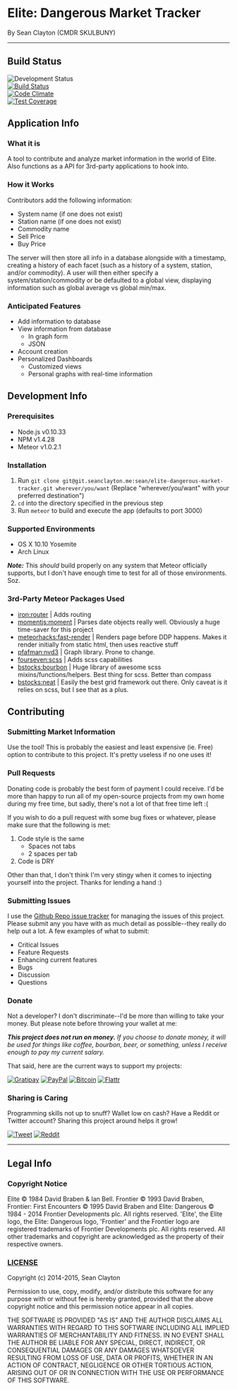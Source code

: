 # Elite: Dangerous Market Tracker
By Sean Clayton (CMDR SKULBUNY)

- - -

## Build Status

![Development Status](https://img.shields.io/badge/Status-In%20Development-red.svg?style=flat-square)  
[![Build Status](https://semaphoreapp.com/api/v1/projects/164f3cf6-9265-4518-b9ee-03b3e15129da/317426/shields_badge.svg)](https://semaphoreapp.com/seanclayton/elite-dangerous-market-tracker)  
[![Code Climate](https://img.shields.io/codeclimate/github/sean-clayton/elite-dangerous-market-tracker.svg?style=flat-square)](https://codeclimate.com/github/sean-clayton/elite-dangerous-market-tracker)  
[![Test Coverage](https://img.shields.io/codeclimate/coverage/github/sean-clayton/elite-dangerous-market-tracker.svg?style=flat-square)](https://codeclimate.com/github/sean-clayton/elite-dangerous-market-tracker)

## Application Info

### What it is

A tool to contribute and analyze market information in the world of Elite.
Also functions as a API for 3rd-party applications to hook into.

### How it Works

Contributors add the following information:
- System name (if one does not exist)
- Station name (if one does not exist)
- Commodity name
- Sell Price
- Buy Price

The server will then store all info in a database alongside with a timestamp,
creating a history of each facet (such as a history of a system, station,
and/or commodity). A user will then either specify a system/station/commodity or
be defaulted to a global view, displaying information such as global average vs
global min/max.

### Anticipated Features

- Add information to database
- View information from database
  - In graph form
  - JSON
- Account creation
- Personalized Dashboards
  - Customized views
  - Personal graphs with real-time information

## Development Info

### Prerequisites

- Node.js v0.10.33
- NPM v1.4.28
- Meteor v1.0.2.1

### Installation

1. Run `git clone git@git.seanclayton.me:sean/elite-dangerous-market-tracker.git
wherever/you/want`
(Replace "wherever/you/want" with your preferred destination")
1. `cd` into the directory specified in the previous step
1. Run `meteor` to build and execute the app (defaults to port 3000)

### Supported Environments

- OS X 10.10 Yosemite
- Arch Linux

***Note:*** This *should* build properly on any system that Meteor officially
supports, but I don't have enough time to test for all of those environments.
Soz.

### 3rd-Party Meteor Packages Used

- [iron:router](https://atmospherejs.com/iron/router)
| Adds routing
- [momentjs:moment](https://atmospherejs.com/momentjs/moment)
| Parses date objects really well. Obviously a huge
time-saver for this project
- [meteorhacks:fast-render](https://atmospherejs.com/meteorhacks/fast-render)
| Renders page before DDP happens. Makes it render initially from
static html, then uses reactive stuff
- [pfafman:nvd3](https://atmospherejs.com/pfafman/nvd3)
| Graph library. Prone to change.
- [fourseven:scss](https://atmospherejs.com/fourseven/scss)
| Adds scss capabilities
- [bstocks:bourbon](https://atmospherejs.com/bstocks/bourbon)
| Huge library of awesome scss mixins/functions/helpers.
Best thing for scss. Better than compass
- [bstocks:neat](https://atmospherejs.com/bstocks/neat)
| Easily the best grid framework out there.
Only caveat is it relies on scss, but I see that as a plus.

## Contributing

### Submitting Market Information

Use the tool! This is probably the easiest and least expensive (ie. Free)
option to contribute to this project. It's pretty useless if no one uses it!

### Pull Requests

Donating code is probably the best form of payment I could receive.
I'd be more than happy to run all of my open-source projects from my own home
during my free time, but sadly, there's not a lot of that free time left :(

If you wish to do a pull request with some bug fixes or whatever, please make
sure that the following is met:

1. Code style is the same
    - Spaces not tabs
    - 2 spaces per tab
1. Code is DRY

Other than that, I don't think I'm very stingy when it comes to injecting
yourself into the project. Thanks for lending a hand :)

### Submitting Issues

I use the [Github Repo issue tracker](https://github.com/sean-clayton/elite-dangerous-market-tracker/issues)
for managing the issues of this project. Please submit any you have with as much
detail as possible--they really do help out a lot.
A few examples of what to submit:

- Critical Issues
- Feature Requests
- Enhancing current features
- Bugs
- Discussion
- Questions

### Donate

Not a developer? I don't discriminate--I'd be more than willing to
take your money. But please note before throwing your wallet at me:

***This project does not run on money.***
*If you choose to donate money, it will be used for things like coffee,
bourbon, beer, or something, unless I receive enough to pay my current salary.*

That said, here are the current ways to support my projects:

[![Gratipay](https://img.shields.io/badge/Giv_Sandwich-Gratipay-6F4113.svg?style=flat-square)](https://gratipay.com/seanclayton/)
[![PayPal](https://img.shields.io/badge/Giv_Beer-PayPal-009CDE.svg?style=flat-square)](https://www.paypal.com/cgi-bin/webscr?cmd=_donations&business=N8X27LUMHQACS&lc=US&item_name=Elite%3a%20Dangerous%20Market%20Tracker&item_number=edmt&currency_code=USD&bn=PP%2dDonationsBF%3abtn_donateCC_LG%2egif%3aNonHosted)
[![Bitcoin](https://img.shields.io/badge/Giv_Coffee-Bitcoin-3380D0.svg?style=flat-square)](https://www.changetip.com/tipme/seanclayton)
[![Flattr](https://img.shields.io/badge/Giv_<3-Flattr-6CBC16.svg?style=flat-square)](https://flattr.com/submit/auto?user_id=seanclayton&url=http%3A%2F%2Felitemarkettracker.com)

### Sharing is Caring

Programming skills not up to snuff? Wallet low on cash? Have a Reddit or Twitter
account? Sharing this project around helps it grow!

[![Tweet](https://img.shields.io/badge/Share-Tweet-00ACEE.svg?style=flat-square)](https://twitter.com/intent/tweet?text=Elite%3A%20Dangerous%20Market%20Tracker%20-%20http%3A%2F%2Felitemarkettracker.com)
[![Reddit](https://img.shields.io/badge/Share-Reddit-FF4500.svg?style=flat-square)](http://www.reddit.com/submit?url=http%3A%2F%2Felitemarkettracker.com&title=Elite%3A%20Dangerous%20Market%20Tracker)

- - -

## Legal Info

### Copyright Notice

Elite © 1984 David Braben & Ian Bell. Frontier © 1993 David Braben,
Frontier: First Encounters © 1995 David Braben and
Elite: Dangerous © 1984 - 2014 Frontier Developments plc.
All rights reserved.
'Elite', the Elite logo, the Elite: Dangerous logo, 'Frontier' and the
Frontier logo are registered trademarks of Frontier Developments plc.
All rights reserved.
All other trademarks and copyright are acknowledged
as the property of their respective owners.

### [LICENSE](LICENSE)

Copyright (c) 2014-2015, Sean Clayton

Permission to use, copy, modify, and/or distribute this software for any purpose with or without fee is hereby granted, provided that the above copyright notice and this permission notice appear in all copies.

THE SOFTWARE IS PROVIDED "AS IS" AND THE AUTHOR DISCLAIMS ALL WARRANTIES WITH REGARD TO THIS SOFTWARE INCLUDING ALL IMPLIED WARRANTIES OF MERCHANTABILITY AND FITNESS. IN NO EVENT SHALL THE AUTHOR BE LIABLE FOR ANY SPECIAL, DIRECT, INDIRECT, OR CONSEQUENTIAL DAMAGES OR ANY DAMAGES WHATSOEVER RESULTING FROM LOSS OF USE, DATA OR PROFITS, WHETHER IN AN ACTION OF CONTRACT, NEGLIGENCE OR OTHER TORTIOUS ACTION, ARISING OUT OF OR IN CONNECTION WITH THE USE OR PERFORMANCE OF THIS SOFTWARE.
